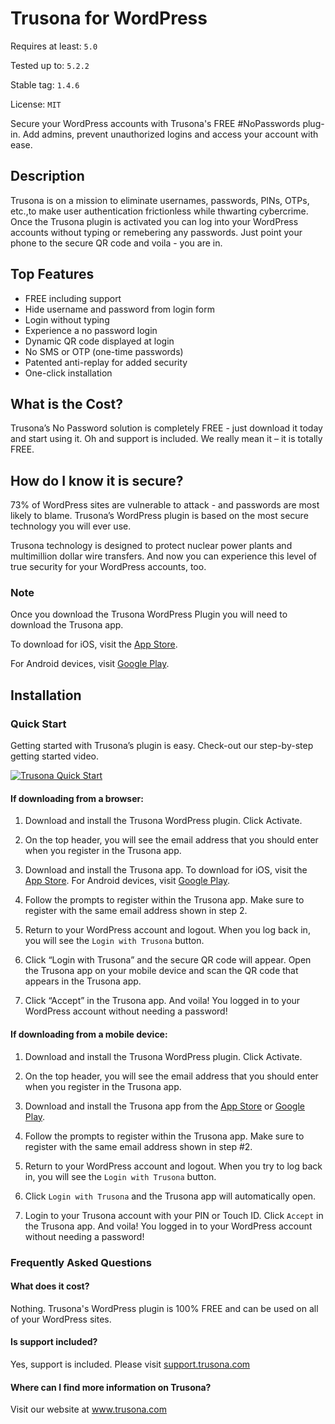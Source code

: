 # Trusona for WordPress

Requires at least: `5.0`

Tested up to: `5.2.2`

Stable tag: `1.4.6`

License: `MIT`

Secure your WordPress accounts with Trusona's FREE #NoPasswords plug-in. Add admins, prevent unauthorized logins and access your account with ease.

## Description

Trusona is on a mission to eliminate usernames, passwords, PINs, OTPs, etc.,to make user authentication frictionless while thwarting cybercrime. Once the Trusona plugin is activated you can log into your WordPress accounts without typing or remebering any passwords. Just point your phone to the secure QR code and voila - you are in.

## Top Features

*   FREE including support
*   Hide username and password from login form
*   Login without typing
*   Experience a no password login
*   Dynamic QR code displayed at login
*   No SMS or OTP (one-time passwords)
*   Patented anti-replay for added security
*   One-click installation

## What is the Cost?

Trusona’s No Password solution is completely FREE  - just download it today and start using it. Oh and support is included. We really mean it – it is totally FREE.

## How do I know it is secure?

73% of WordPress sites are vulnerable to attack - and passwords are most likely to blame. Trusona’s WordPress plugin is based on the most secure technology you will ever use.

Trusona technology is designed to protect nuclear power plants and multimillion dollar wire transfers. And now you can experience this level of true security for your WordPress accounts, too.

### Note

Once you download the Trusona WordPress Plugin you will need to download the Trusona app.

To download for iOS, visit the [App Store](https://itunes.apple.com/us/app/trusona/id1052983449).

For Android devices, visit [Google Play](https://play.google.com/store/apps/details?id=com.trusona.trusona).

## Installation

### Quick Start

Getting started with Trusona’s plugin is easy. Check-out our step-by-step getting started video.

[![Trusona Quick Start](http://i.vimeocdn.com/video/761017320_640.jpg)](https://vimeo.com/318523401)


#### If downloading from a browser:

1. Download and install the Trusona WordPress plugin. Click Activate.

1. On the top header, you will see the email address that you should enter when you register in the Trusona app.

1. Download and install the Trusona app. To download for iOS, visit the [App Store](https://itunes.apple.com/us/app/trusona/id1052983449). For Android devices, visit [Google Play](https://play.google.com/store/apps/details?id=com.trusona.trusona).

1. Follow the prompts to register within the Trusona app. Make sure to register with the same email address shown in step 2.

1. Return to your WordPress account and logout. When you log back in, you will see the `Login with Trusona` button.

1. Click “Login with Trusona” and the secure QR code will appear. Open the Trusona app on your mobile device and scan the QR code that appears in the Trusona app.

1. Click “Accept” in the Trusona app. And voila! You logged in to your WordPress account without needing a password!


#### If downloading from a mobile device:

1. Download and install the Trusona WordPress plugin. Click Activate.

1. On the top header, you will see the email address that you should enter when you register in the Trusona app.

1. Download and install the Trusona app from the [App Store](https://itunes.apple.com/us/app/trusona/id1052983449) or [Google Play](https://play.google.com/store/apps/details?id=com.trusona.trusona).

1. Follow the prompts to register within the Trusona app. Make sure to register with the same email address shown in step #2.

1. Return to your WordPress account and logout. When you try to log back in, you will see the `Login with Trusona` button.

1. Click `Login with Trusona`  and the Trusona app will automatically open.

1. Login to your Trusona account with your PIN or Touch ID. Click `Accept` in the Trusona app. And voila! You logged in to your WordPress account without needing a password!

### Frequently Asked Questions

#### What does it cost?

Nothing. Trusona's WordPress plugin is 100% FREE and can be used on all of your WordPress sites.

#### Is support included?

Yes, support is included. Please visit [support.trusona.com](http://support.trusona.com)

#### Where can I find more information on Trusona?

Visit our website at www.trusona.com

